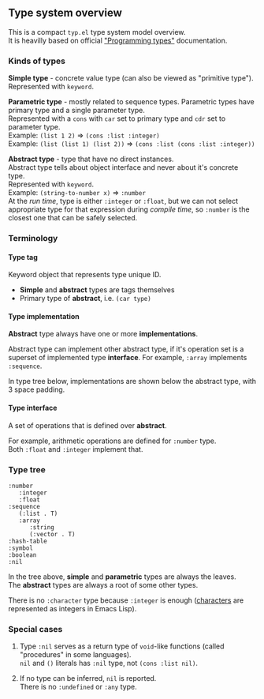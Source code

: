 ## Type system overview

This is a compact `typ.el` type system model overview.  
It is heavilly based on official ["Programming types"](https://www.gnu.org/software/emacs/manual/html_node/elisp/Programming-Types.html#Programming-Types) documentation.

### Kinds of types

**Simple type** - concrete value type (can also be viewed as "primitive type").  
Represented with `keyword`.

**Parametric type** - mostly related to sequence types.
Parametric types have primary type and a single parameter type.  
Represented with a `cons` with `car` set to primary type and `cdr`
set to parameter type.  
Example: `(list 1 2)` => `(cons :list :integer)`  
Example: `(list (list 1) (list 2))` => `(cons :list (cons :list :integer))`  

**Abstract type** - type that have no direct instances.  
Abstract type tells about object interface and never about it's concrete type.  
Represented with `keyword`.  
Example: `(string-to-number x)` => `:number`  
At the *run time*, type is either `:integer` or `:float`, but we can not
select appropriate type for that expression during *compile time*,
so `:number` is the closest one that can be safely selected.

### Terminology

#### Type tag

Keyword object that represents type unique ID.

- **Simple** and **abstract** types are tags themselves
- Primary type of **abstract**, i.e. `(car type)`

#### Type implementation

**Abstract** type always have one or more **implementations**.

Abstract type can implement other abstract type, if it's
operation set is a superset of implemented type **interface**.
For example, `:array` implements `:sequence`.

In type tree below, implementations are shown below the abstract type,
with 3 space padding.

#### Type interface

A set of operations that is defined over **abstract**.

For example, arithmetic operations are defined for `:number` type.  
Both `:float` and `:integer` implement that.

### Type tree

```elisp
:number
   :integer
   :float
:sequence
   (:list . T)
   :array
      :string
      (:vector . T)
:hash-table
:symbol
:boolean
:nil
```

In the tree above, **simple** and **parametric** types are always the leaves.  
The **abstract** types are always a root of some other types.

There is no `:character` type because `:integer` is enough ([characters](https://www.gnu.org/software/emacs/manual/html_node/elisp/Character-Type.html#Character-Type) are
represented as integers in Emacs Lisp).

### Special cases

1. Type `:nil` serves as a return type of `void`-like functions (called "procedures" in some languages).  
   `nil` and `()` literals has `:nil` type, not `(cons :list nil)`.
   
2. If no type can be inferred, `nil` is reported.  
   There is no `:undefined` or `:any` type.

